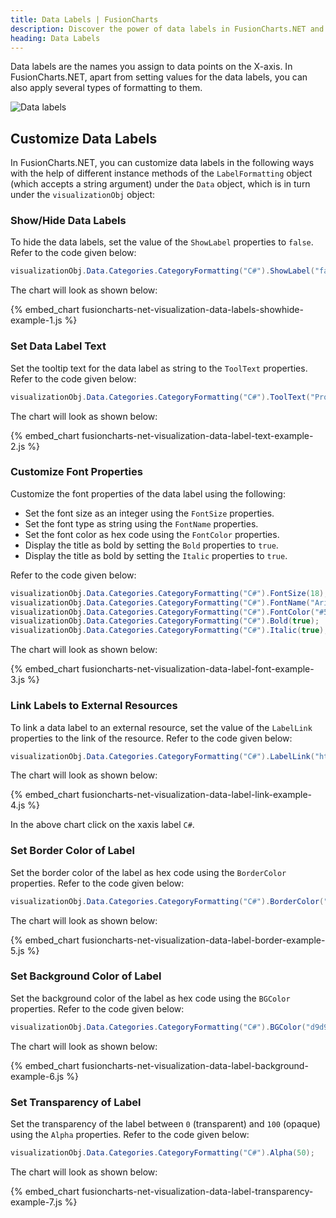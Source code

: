```yaml
---
title: Data Labels | FusionCharts
description: Discover the power of data labels in FusionCharts.NET and learn how to assign names to data points on the X-axis while applying various formatting options.
heading: Data Labels
---
```


Data labels are the names you assign to data points on the X-axis. In FusionCharts.NET, apart from setting values for the data labels, you can also apply several types of formatting to them.

![Data labels](/images/fusioncharts-net-data-labels.png)

## Customize Data Labels

In FusionCharts.NET, you can customize data labels in the following ways with the help of different instance methods of the `LabelFormatting` object (which accepts a string argument) under the `Data` object, which is in turn under the `visualizationObj` object:

### Show/Hide Data Labels

To hide the data labels, set the value of the `ShowLabel` properties to `false`. Refer to the code given below:

```csharp
visualizationObj.Data.Categories.CategoryFormatting("C#").ShowLabel("false");
```

The chart will look as shown below:

{% embed_chart fusioncharts-net-visualization-data-labels-showhide-example-1.js %}

### Set Data Label Text

Set the tooltip text for the data label as string to the `ToolText` properties. Refer to the code given below:

```csharp
visualizationObj.Data.Categories.CategoryFormatting("C#").ToolText("Programming Language:C#");
```

The chart will look as shown below:

{% embed_chart fusioncharts-net-visualization-data-label-text-example-2.js %}

### Customize Font Properties

Customize the font properties of the data label using the following:

- Set the font size as an integer using the `FontSize` properties.
- Set the font type as string using the `FontName` properties.
- Set the font color as hex code using the `FontColor` properties.
- Display the title as bold by setting the `Bold` properties to `true`.
- Display the title as bold by setting the `Italic` properties to `true`.

Refer to the code given below:

```csharp
visualizationObj.Data.Categories.CategoryFormatting("C#").FontSize(18);
visualizationObj.Data.Categories.CategoryFormatting("C#").FontName("Arial");
visualizationObj.Data.Categories.CategoryFormatting("C#").FontColor("#5d62b5");
visualizationObj.Data.Categories.CategoryFormatting("C#").Bold(true);
visualizationObj.Data.Categories.CategoryFormatting("C#").Italic(true);
```

The chart will look as shown below:

{% embed_chart fusioncharts-net-visualization-data-label-font-example-3.js %}

### Link Labels to External Resources

To link a data label to an external resource, set the value of the `LabelLink` properties to the link of the resource. Refer to the code given below:

```csharp
visualizationObj.Data.Categories.CategoryFormatting("C#").LabelLink("https://www.fusioncharts.com/");
```

The chart will look as shown below:

{% embed_chart fusioncharts-net-visualization-data-label-link-example-4.js %}

In the above chart click on the xaxis label `C#`.

### Set Border Color of Label

Set the border color of the label as hex code using the `BorderColor` properties. Refer to the code given below:

```csharp
visualizationObj.Data.Categories.CategoryFormatting("C#").BorderColor("#87919b");
```

The chart will look as shown below:

{% embed_chart fusioncharts-net-visualization-data-label-border-example-5.js %}

### Set Background Color of Label

Set the background color of the label as hex code using the `BGColor` properties. Refer to the code given below:

```csharp
visualizationObj.Data.Categories.CategoryFormatting("C#").BGColor("d9d9d9");
```

The chart will look as shown below:

{% embed_chart fusioncharts-net-visualization-data-label-background-example-6.js %}

### Set Transparency of Label

Set the transparency of the label between `0` (transparent) and `100` (opaque) using the `Alpha` properties. Refer to the code given below:

```csharp
visualizationObj.Data.Categories.CategoryFormatting("C#").Alpha(50);
```

The chart will look as shown below:

{% embed_chart fusioncharts-net-visualization-data-label-transparency-example-7.js %}
